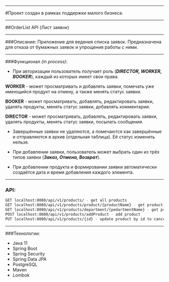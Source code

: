 ***
#Проект создан в рамках поддержки малого бизнеса. 
***
##OrderList API (Лист заявок)
***
###Описание: Приложение для ведения списка заявок. Предназначена для отказа от бумажных заявок и упрощения работы с ними.
***
###Функционал *(in process)*:

- При авторизации пользователь получает роль (***DIRECTOR, WORKER, BOOKER***), каждый из которых имеет свои права.

**WORKER** - может просматривать и добавлять заявки, помечать уже имеющийся продукт на отмену, а также менять статус заявки.


**BOOKER** - может просматривать, добавлять, редактировать заявки, удалять продукты, менять статус заявки, добавлять комментарии.


**DIRECTOR** - может просматривать, добавлять, редактировать заявки, удалять продукты, менять статус заявки, посылать сообщения.


- Завершённые заявки не удаляются, а помечаются как завершённые и отправляются в архив (отдельная таблица). Её статус изменить нельзя.


- При добавлении заявки, пользователь может выбрать один из трёх типов заявки (***Заказ, Отмена, Возврат***). 


- При добавлении продукта и формировании заявки автоматически создаётся дата и время добавления каждого элемента.
***
### API:
```bash
GET localhost:8080/api/v1/products/ - get all products
GET localhost:8080/api/v1/products/product/{productName} - get product by productName
GET localhost:8080/api/v1/products/department/{pedartmentName} - get products by departmentName
POST localhost:8080/api/v1/products/addProduct - add product
PUT localhost:8080/api/v1/products/{id} - update product by id to cancel
```
***
###Технологии: 
- Java 11
- Spring Boot
- Spring Security
- Spring Data JPA
- PostgreSQL
- Maven
- Lombok
